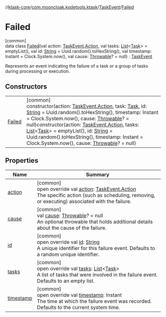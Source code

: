 //[ktask-core](../../../../index.md)/[com.mooncloak.kodetools.ktask](../../index.md)/[TaskEvent](../index.md)/[Failed](index.md)

# Failed

[common]\
data class [Failed](index.md)(val action: [TaskEvent.Action](../-action/index.md), val tasks: [List](https://kotlinlang.org/api/core/kotlin-stdlib/kotlin.collections/-list/index.html)&lt;[Task](../../-task/index.md)&gt; = emptyList(), val id: [String](https://kotlinlang.org/api/core/kotlin-stdlib/kotlin/-string/index.html) = Uuid.random().toHexString(), val timestamp: Instant = Clock.System.now(), val cause: [Throwable](https://kotlinlang.org/api/core/kotlin-stdlib/kotlin/-throwable/index.html)? = null) : [TaskEvent](../index.md)

Represents an event indicating the failure of a task or a group of tasks during processing or execution.

## Constructors

| | |
|---|---|
| [Failed](-failed.md) | [common]<br>constructor(action: [TaskEvent.Action](../-action/index.md), task: [Task](../../-task/index.md), id: [String](https://kotlinlang.org/api/core/kotlin-stdlib/kotlin/-string/index.html) = Uuid.random().toHexString(), timestamp: Instant = Clock.System.now(), cause: [Throwable](https://kotlinlang.org/api/core/kotlin-stdlib/kotlin/-throwable/index.html)? = null)constructor(action: [TaskEvent.Action](../-action/index.md), tasks: [List](https://kotlinlang.org/api/core/kotlin-stdlib/kotlin.collections/-list/index.html)&lt;[Task](../../-task/index.md)&gt; = emptyList(), id: [String](https://kotlinlang.org/api/core/kotlin-stdlib/kotlin/-string/index.html) = Uuid.random().toHexString(), timestamp: Instant = Clock.System.now(), cause: [Throwable](https://kotlinlang.org/api/core/kotlin-stdlib/kotlin/-throwable/index.html)? = null) |

## Properties

| Name | Summary |
|---|---|
| [action](action.md) | [common]<br>open override val [action](action.md): [TaskEvent.Action](../-action/index.md)<br>The specific action (such as scheduling, removing, or executing) associated with the failure. |
| [cause](cause.md) | [common]<br>val [cause](cause.md): [Throwable](https://kotlinlang.org/api/core/kotlin-stdlib/kotlin/-throwable/index.html)? = null<br>An optional throwable that holds additional details about the cause of the failure. |
| [id](id.md) | [common]<br>open override val [id](id.md): [String](https://kotlinlang.org/api/core/kotlin-stdlib/kotlin/-string/index.html)<br>A unique identifier for this failure event. Defaults to a random unique identifier. |
| [tasks](tasks.md) | [common]<br>open override val [tasks](tasks.md): [List](https://kotlinlang.org/api/core/kotlin-stdlib/kotlin.collections/-list/index.html)&lt;[Task](../../-task/index.md)&gt;<br>A list of tasks that were involved in the failure event. Defaults to an empty list. |
| [timestamp](timestamp.md) | [common]<br>open override val [timestamp](timestamp.md): Instant<br>The time at which the failure event was recorded. Defaults to the current system time. |
